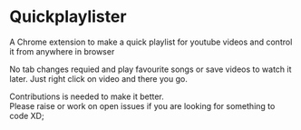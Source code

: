 # Quickplaylister

A Chrome extension to make a quick playlist for youtube videos and control it from anywhere in browser <br>

No tab changes requied and play favourite songs or save videos to watch it later.
Just right click on video and there you go.

Contributions is needed to make it better.
<br>
Please raise or work on open issues if you are looking for something to code XD;
<br>
